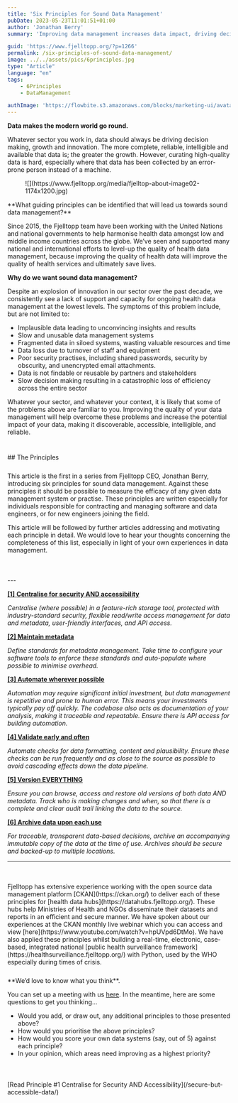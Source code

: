 ```yaml
---
title: 'Six Principles for Sound Data Management'
pubDate: 2023-05-23T11:01:51+01:00
author: 'Jonathan Berry'
summary: 'Improving data management increases data impact, driving decision making, growth and innovation in your sector.'

guid: 'https://www.fjelltopp.org/?p=1266'
permalink: /six-principles-of-sound-data-management/
image: ../../assets/pics/6principles.jpg
type: "Article"
language: "en"
tags:
    - 6Principles
    - DataManagement

authImage: 'https://flowbite.s3.amazonaws.com/blocks/marketing-ui/avatars/bonnie-green.png'
---
```


**Data makes the modern world go round.**

Whatever sector you work in, data should always be driving decision making, growth and innovation. The more complete, reliable, intelligible and available that data is; the greater the growth. However, curating high-quality data is hard, especially where that data has been collected by an error-prone person instead of a machine.

<div class="wp-block-image"><figure class="alignright size-large is-resized">![](https://www.fjelltopp.org/media/fjelltop-about-image02-1174x1200.jpg)</figure></div>**What guiding principles can be identified that will lead us towards sound data management?**

Since 2015, the Fjelltopp team have been working with the United Nations and national governments to help harmonise health data amongst low and middle income countries across the globe. We’ve seen and supported many national and international efforts to level-up the quality of health data management, because improving the quality of health data will improve the quality of health services and ultimately save lives.

**Why do we want sound data management?**

Despite an explosion of innovation in our sector over the past decade, we consistently see a lack of support and capacity for ongoing health data management at the lowest levels. The symptoms of this problem include, but are not limited to:

- Implausible data leading to unconvincing insights and results
- Slow and unusable data management systems
- Fragmented data in siloed systems, wasting valuable resources and time
- Data loss due to turnover of staff and equipment
- Poor security practises, including shared passwords, security by obscurity, and unencrypted email attachments.
- Data is not findable or reusable by partners and stakeholders
- Slow decision making resulting in a catastrophic loss of efficiency across the entire sector

Whatever your sector, and whatever your context, it is likely that some of the problems above are familiar to you. Improving the quality of your data management will help overcome these problems and increase the potential impact of your data, making it discoverable, accessible, intelligible, and reliable.

<div aria-hidden="true" class="wp-block-spacer" style="height:26px"></div>## The Principles

<div aria-hidden="true" class="wp-block-spacer" style="height:25px"></div>This article is the first in a series from Fjelltopp CEO, Jonathan Berry, introducing six principles for sound data management. Against these principles it should be possible to measure the efficacy of any given data management system or practise. These principles are written especially for individuals responsible for contracting and managing software and data engineers, or for new engineers joining the field.

This article will be followed by further articles addressing and motivating each principle in detail. We would love to hear your thoughts concerning the completeness of this list, especially in light of your own experiences in data management.

<div aria-hidden="true" class="wp-block-spacer" style="height:37px"></div>---

[**\[1\]** **Centralise for security AND accessibility**](/data-management-principle-secure-but-accessible-data/)

*Centralise (where possible) in a feature-rich storage tool, protected with industry-standard security, flexible read/write access management for data and metadata, user-friendly interfaces, and API access.*

**[\[2\] Maintain metadata](/data-management-principle-maintain-metadata)**

*Define standards for metadata management. Take time to configure your software tools to enforce these standards and auto-populate where possible to minimise overhead.*

**[\[3\] **Automate wherever possible**](/data-management-principle-automate-wherever-possible)**

*Automation may require significant initial investment, but data management is repetitive and prone to human error. This means your investments typically pay off quickly. The codebase also acts as documentation of your analysis, making it traceable and repeatable. Ensure there is API access for building automation.*

**[\[4\] Validate early and often](/data-management-principle-validate-early--often)**

*Automate checks for data formatting, content and plausibility. Ensure these checks can be run frequently and as close to the source as possible to avoid cascading effects down the data pipeline.*

**[\[5\] **Version EVERYTHING**](/data-management-principle-version-everything)**

*Ensure you can browse, access and restore old versions of both data AND metadata. Track who is making changes and when, so that there is a complete and clear audit trail linking the data to the source.*

**[\[6\] **Archive data upon each use**](/data-management-principle-archive-data-upon-each-use)**

*For traceable, transparent data-based decisions, archive an accompanying immutable copy of the data at the time of use. Archives should be secure and backed-up to multiple locations.*

---

<div aria-hidden="true" class="wp-block-spacer" style="height:34px"></div>Fjelltopp has extensive experience working with the open source data management platform [CKAN](https://ckan.org/) to deliver each of these principles for [health data hubs](https://datahubs.fjelltopp.org/). These hubs help Ministries of Health and NGOs disseminate their datasets and reports in an efficient and secure manner. We have spoken about our experiences at the CKAN monthly live webinar which you can access and view [here](https://www.youtube.com/watch?v=hpUVpd6DtMo). We have also applied these principles whilst building a real-time, electronic, case-based, integrated national [public health surveillance framework](https://healthsurveillance.fjelltopp.org/) with Python, used by the WHO especially during times of crisis.

<div aria-hidden="true" class="wp-block-spacer" style="height:25px"></div>**We’d love to know what you think**.

You can set up a meeting with us [here](https://docs.google.com/forms/d/e/1FAIpQLSdzzKi5MGz4I45KUxFhOfdwXAr9gNzWs5CRi9REblm3LVI0Hg/viewform). In the meantime, here are some questions to get you thinking…

- Would you add, or draw out, any additional principles to those presented above?
- How would you prioritise the above principles?
- How would you score your own data systems (say, out of 5) against each principle?
- In your opinion, which areas need improving as a highest priority?

<div aria-hidden="true" class="wp-block-spacer" style="height:39px"></div><div class="wp-block-buttons is-content-justification-center is-layout-flex wp-container-core-buttons-is-layout-1 wp-block-buttons-is-layout-flex"><div class="wp-block-button">[Read Principle #1 Centralise for Security AND Accessibility](/secure-but-accessible-data/)</div></div><div aria-hidden="true" class="wp-block-spacer" style="height:30px"></div>

